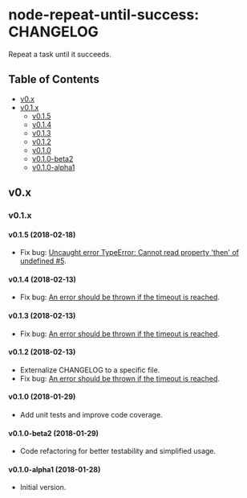 node-repeat-until-success: CHANGELOG
====================================

Repeat a task until it succeeds.

## Table of Contents

* [v0.x](#v0.x)
* [v0.1.x](#v0.1.x)
  * [v0.1.5](#v0.1.5)
  * [v0.1.4](#v0.1.4)
  * [v0.1.3](#v0.1.3)
  * [v0.1.2](#v0.1.2)
  * [v0.1.0](#v0.1.0)
  * [v0.1.0-beta2](#v0.1.0-beta2)
  * [v0.1.0-alpha1](#v0.1.0-alpha1)


## <a name="v0.x"> v0.x

### <a name="v0.1.x"> v0.1.x

#### <a name="v0.1.5"> v0.1.5 (2018-02-18)

* Fix bug: [Uncaught error TypeError: Cannot read property 'then' of undefined #5](https://github.com/9fv/node-repeat-until-success/issues/5).


#### <a name="v0.1.4"> v0.1.4 (2018-02-13)

* Fix bug: [An error should be thrown if the timeout is reached](https://github.com/9fv/node-repeat-until-success/issues/4).


#### <a name="v0.1.3"> v0.1.3 (2018-02-13)

* Fix bug: [An error should be thrown if the timeout is reached](https://github.com/9fv/node-repeat-until-success/issues/4).


#### <a name="v0.1.2"> v0.1.2 (2018-02-13)

* Externalize CHANGELOG to a specific file.
* Fix bug: [An error should be thrown if the timeout is reached](https://github.com/9fv/node-repeat-until-success/issues/4).


#### <a name="v0.1.0"> v0.1.0 (2018-01-29)

* Add unit tests and improve code coverage.

#### <a name="v0.1.0-beta2"> v0.1.0-beta2 (2018-01-29)

* Code refactoring for better testability and simplified usage.

#### <a name="v0.1.0-alpha1"> v0.1.0-alpha1 (2018-01-28)

* Initial version.